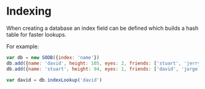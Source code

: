 # Indexing

When creating a database an index field can be defined which builds a hash table for faster lookups.

For example:

```js
var db = new SODB({index: 'name'})
db.add({name: 'david', height: 105, eyes: 2, friends: ['stuart', 'jerry']});
db.add({name: 'stuart', height: 94, eyes: 1, friends: ['david', 'jorge']});

var david = db.indexLookup('david')
```